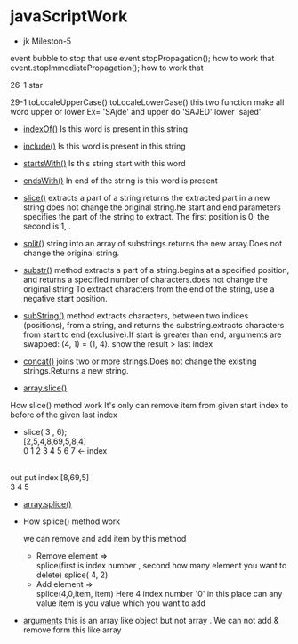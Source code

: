 # javaScriptWork

* jk Mileston-5 

event bubble 
to stop that use 
event.stopPropagation(); how to work that 
 event.stopImmediatePropagation(); how to work that 


26-1 star

29-1 
toLocaleUpperCase() toLocaleLowerCase() this two function make all word upper or lower
Ex= 'SAjde' and upper do 'SAJED' lower 'sajed'

* <a href="https://developer.mozilla.org/en-US/docs/Web/JavaScript/Reference/Global_Objects/String/indexOf">indexOf()</a> Is this word is present in this string
* <a href="https://developer.mozilla.org/en-US/docs/Web/JavaScript/Reference/Global_Objects/String/include">include()</a> Is this word is present in this string
* <a href="https://developer.mozilla.org/en-US/docs/Web/JavaScript/Reference/Global_Objects/String/startsWith">startsWith()</a> Is this string start with this word
* <a href="https://developer.mozilla.org/en-US/docs/Web/JavaScript/Reference/Global_Objects/String/endsWith">endsWith()</a> In end of the string is this word is present 

* <a href="https://www.w3schools.com/jsref/jsref_slice_string.asp">slice()</a>
extracts a part of a string  returns the extracted part in a new string does not change the original string.he start and end parameters specifies the part of the string to extract.
The first position is 0, the second is 1, .

* <a href="https://www.w3schools.com/jsref/jsref_split.asp">split()</a>
string into an array of substrings.returns the new array.Does not change the original string.
* <a href="https://www.w3schools.com/jsref/jsref_substr.asp">substr()</a>
method extracts a part of a string.begins at a specified position, and returns a specified number of characters.does not change the original string
To extract characters from the end of the string, use a negative start position.
* <a href="https://www.w3schools.com/jsref/jsref_substring.asp">subString()</a>
method extracts characters, between two indices (positions), from a string, and returns the substring.extracts characters from start to end (exclusive).If start is greater than end, arguments are swapped: (4, 1) = (1, 4). show the result > last index
* <a href="https://www.w3schools.com/jsref/jsref_concat_string.asp"> concat()</a>
joins two or more strings.Does not change the existing strings.Returns a new string.

* <a href="https://developer.mozilla.org/en-US/docs/Web/JavaScript/Reference/Global_Objects/Array/slice">array.slice()</a>
 <p>  How slice() method work
 It's only can remove item from given start index to before of the given last index 
  </br>

  *  slice( 3 , 6); </br>
  [2,5,4,8,69,5,8,4]</br>
   0 1 2 3  4  5 6 7 <- index 
   
  </br> out put index [8,69,5]</br>
                   3 4 5 
 </p>

* <a href="https://developer.mozilla.org/en-US/docs/Web/JavaScript/Reference/Global_Objects/Array/splice">array.splice()</a> 

* How splice() method work 
  <p>we can remove and add item by this method  

   * Remove element => </br>
    splice(first is index number , second how many element you want to delete)
  splice( 4, 2)
    * Add element => </br>
 splice(4,0,item, item)
 Here 4 index number '0' in this place can any value item is you value which you want to  add
  </p>

* <a href="https://developer.mozilla.org/en-US/docs/Web/JavaScript/Reference/Functions/arguments">arguments</a>  this is an array like object but not array . We can not add & remove form this like array 


